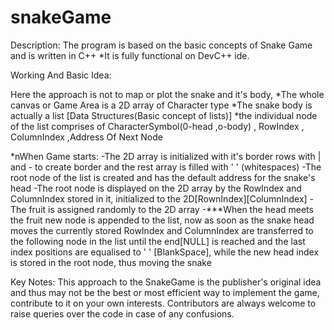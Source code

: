 # snakeGame

Description:
The program is based on the basic concepts of Snake Game and is written in C++
*It is fully functional on DevC++ ide.

Working And Basic Idea:

Here the approach is not to map or plot the snake and it's body,
*The whole canvas or Game Area is a 2D array of Character type
*The snake body is actually a list [Data Structures(Basic concept of lists)]
   *the individual node of the list comprises of CharacterSymbol(0-head ,o-body) , RowIndex , ColumnIndex ,Address Of Next Node 
 
 *nWhen Game starts:
    -The 2D array is initialized with it's border rows with | and - to create border and the rest array is filled with ' ' (whitespaces)
    -The root node of the list is created and has the default address for the snake's head
    -The root node is displayed on the 2D array by the RowIndex and ColumnIndex stored in it, initialized to the 2D[RownIndex][ColumnIndex]
    -The fruit is assigned randomly to the 2D array
    -***When the head meets the fruit new node is appended to the list, now as soon as the snake head moves the currently 
        stored RowIndex and ColumnIndex are transferred to the following node in the list until the end[NULL] is reached 
        and the last index positions are equalised to ' ' [BlankSpace], while the new head index is stored in the root node,
        thus moving the snake
    
Key Notes:
This approach to the SnakeGame is the publisher's original idea and thus may not be the best or most efficient way to implement the game, contribute to it on your own interests.
Contributors are always welcome to raise queries over the code in case of any confusions.
